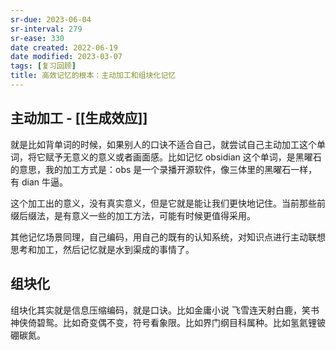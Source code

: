 ```yaml
---
sr-due: 2023-06-04
sr-interval: 279
sr-ease: 330
date created: 2022-06-19
date modified: 2023-03-07
tags: [复习回顾]
title: 高效记忆的根本：主动加工和组块化记忆
---
```


## 主动加工 - [[生成效应]]

就是比如背单词的时候，如果别人的口诀不适合自己，就尝试自己主动加工这个单词，将它赋予无意义的意义或者画面感。比如记忆 obsidian 这个单词，是黑曜石的意思，我的加工方式是：obs 是一个录播开源软件，像三体里的黑曜石一样，有 dian 牛逼。

这个加工出的意义，没有真实意义，但是它就是能让我们更快地记住。当前那些前缀后缀法，是有意义一些的加工方法，可能有时候更值得采用。

其他记忆场景同理，自己编码，用自己的既有的认知系统，对知识点进行主动联想思考和加工，然后记忆就是水到渠成的事情了。

## 组块化

组块化其实就是信息压缩编码，就是口诀。比如金庸小说 飞雪连天射白鹿，笑书神侠倚碧鸳。比如奇变偶不变，符号看象限。比如界门纲目科属种。比如氢氦锂铍硼碳氮。
